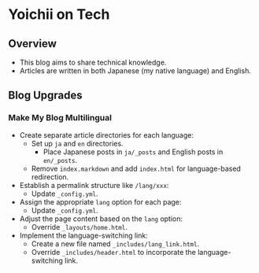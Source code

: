 # Yoichii on Tech

## Overview
* This blog aims to share technical knowledge.
* Articles are written in both Japanese (my native language) and English.

## Blog Upgrades

### Make My Blog Multilingual
* Create separate article directories for each language:
    * Set up `ja` and `en` directories.
        * Place Japanese posts in `ja/_posts` and English posts in `en/_posts`.
    * Remove `index.markdown` and add `index.html` for language-based redirection.
* Establish a permalink structure like `/lang/xxx`:
    * Update `_config.yml`.
* Assign the appropriate `lang` option for each page:
    * Update `_config.yml`.
* Adjust the page content based on the `lang` option:
    * Override `_layouts/home.html`.
* Implement the language-switching link:
    * Create a new file named `_includes/lang_link.html`.
    * Override `_includes/header.html` to incorporate the language-switching link.
